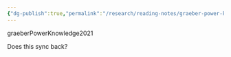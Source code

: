 ```yaml
---
{"dg-publish":true,"permalink":"/research/reading-notes/graeber-power-knowledge2021/","tags":"gardenEntry"}
---
```


graeberPowerKnowledge2021

Does this sync back?

